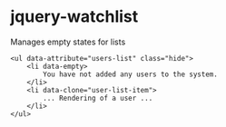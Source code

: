 jquery-watchlist
================

Manages empty states for lists


```	
<ul data-attribute="users-list" class="hide">
	<li data-empty>
		You have not added any users to the system.
	</li>
	<li data-clone="user-list-item">
		... Rendering of a user ...
	</li>
</ul>
```
